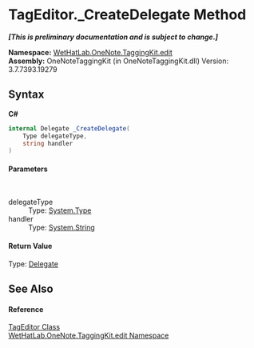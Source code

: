 # TagEditor._CreateDelegate Method 
 _**\[This is preliminary documentation and is subject to change.\]**_

**Namespace:**&nbsp;<a href="60ca3730-00cd-fce3-4009-523f3952fd9e.md">WetHatLab.OneNote.TaggingKit.edit</a><br />**Assembly:**&nbsp;OneNoteTaggingKit (in OneNoteTaggingKit.dll) Version: 3.7.7393.19279

## Syntax

**C#**<br />
``` C#
internal Delegate _CreateDelegate(
	Type delegateType,
	string handler
)
```


#### Parameters
&nbsp;<dl><dt>delegateType</dt><dd>Type: <a href="http://msdn2.microsoft.com/en-us/library/42892f65" target="_blank">System.Type</a><br /></dd><dt>handler</dt><dd>Type: <a href="http://msdn2.microsoft.com/en-us/library/s1wwdcbf" target="_blank">System.String</a><br /></dd></dl>

#### Return Value
Type: <a href="http://msdn2.microsoft.com/en-us/library/y22acf51" target="_blank">Delegate</a>

## See Also


#### Reference
<a href="6765a162-e3fb-2908-aff7-cf593766521d.md">TagEditor Class</a><br /><a href="60ca3730-00cd-fce3-4009-523f3952fd9e.md">WetHatLab.OneNote.TaggingKit.edit Namespace</a><br />